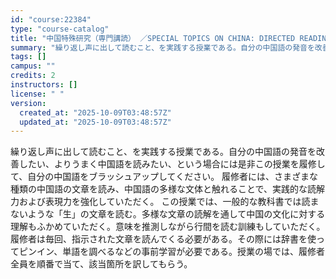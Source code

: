 ```yaml
---
id: "course:22384"
type: "course-catalog"
title: "中国特殊研究（専門講読） ／SPECIAL TOPICS ON CHINA: DIRECTED READINGS"
summary: "繰り返し声に出して読むこと、を実践する授業である。自分の中国語の発音を改善したい、よりうまく中国語を読みたい、という場合には是非この授業を履修して、自分の中国語をブラッシュアップしてください。 履修者には、さまざまな種類の中国語の文章を読み…"
tags: []
campus: ""
credits: 2
instructors: []
license: " "
version:
  created_at: "2025-10-09T03:48:57Z"
  updated_at: "2025-10-09T03:48:57Z"
---
```


繰り返し声に出して読むこと、を実践する授業である。自分の中国語の発音を改善したい、よりうまく中国語を読みたい、という場合には是非この授業を履修して、自分の中国語をブラッシュアップしてください。 履修者には、さまざまな種類の中国語の文章を読み、中国語の多様な文体と触れることで、実践的な読解力および表現力を強化していただく。 この授業では、一般的な教科書では読まないような「生」の文章を読む。多様な文章の読解を通して中国の文化に対する理解もふかめていただく。意味を推測しながら行間を読む訓練もしていただく。 履修者は毎回、指示された文章を読んでくる必要がある。その際には辞書を使ってピンイン、単語を調べるなどの事前学習が必要である。授業の場では、履修者全員を順番で当て、該当箇所を訳してもらう。
